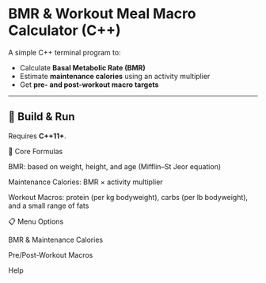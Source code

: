 # BMR & Workout Meal Macro Calculator (C++)

A simple C++ terminal program to:
- Calculate **Basal Metabolic Rate (BMR)**
- Estimate **maintenance calories** using an activity multiplier
- Get **pre- and post-workout macro targets**

---

## 🔧 Build & Run

Requires **C++11+**.



🧠 Core Formulas

BMR: based on weight, height, and age (Mifflin–St Jeor equation)

Maintenance Calories: BMR × activity multiplier

Workout Macros: protein (per kg bodyweight), carbs (per lb bodyweight), and a small range of fats

📋 Menu Options

BMR & Maintenance Calories

Pre/Post-Workout Macros

Help
